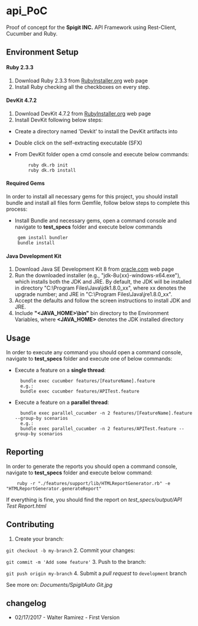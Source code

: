 # api_PoC

Proof of concept for the **Spigit INC.** API Framework using Rest-Client, Cucumber and Ruby.

## Environment Setup

#### Ruby 2.3.3
1. Download Ruby 2.3.3 from [RubyInstaller.org](http://rubyinstaller.org/downloads/) web page
2. Install Ruby checking all the checkboxes on every step.

#### DevKit 4.7.2
1. Download DevKit 4.7.2 from [RubyInstaller.org](http://rubyinstaller.org/downloads/) web page
2. Install DevKit following below steps:

 - Create a directory named 'Devkit' to install the DevKit artifacts into
 - Double click on the self-extracting executable (SFX)
 - From DevKit folder open a cmd console and execute below commands:

            ruby dk.rb init
            ruby dk.rb install

#### Required Gems
In order to install all necessary gems for this project, you should install bundle and install all files form Gemfile, follow below steps to complete this process:

 - Install Bundle and necessary gems, open a command console and navigate to **test_specs** folder and execute below commands
 
        gem install bundler
        bundle install

#### Java Development Kit
1. Download Java SE Development Kit 8 from [oracle.com](http://www.oracle.com/technetwork/java/javase/downloads/jdk8-downloads-2133151.html) web page
2. Run the downloaded installer (e.g., "jdk-8u{xx}-windows-x64.exe"), which installs both the JDK and JRE. By default, the JDK will be installed in directory "C:\Program Files\Java\jdk1.8.0_xx", where xx denotes the upgrade number; and JRE in "C:\Program Files\Java\jre1.8.0_xx".
3. Accept the defaults and follow the screen instructions to install JDK and JRE.
4. Include **"<JAVA_HOME>\bin"** bin directory to the Environment Variables, where **<JAVA_HOME>** denotes the JDK installed directory

## Usage

In order to execute any command you should open a command console, navigate to **test_specs** folder and execute one of below commands:

- Execute a feature on a **single thread**:

        bundle exec cucumber features/[FeatureName].feature
        e.g.:
        bundle exec cucumber features/APITest.feature

- Execute a feature on a **parallel thread**:

        bundle exec parallel_cucumber -n 2 features/[FeatureName].feature --group-by scenarios
        e.g.:
        bundle exec parallel_cucumber -n 2 features/APITest.feature --group-by scenarios

## Reporting

In order to generate the reports you should open a command console, navigate to **test_specs** folder and execute below command:

        ruby -r "./features/support/lib/HTMLReportGenerator.rb" -e "HTMLReportGenerator.generateReport"
                
If everything is fine, you should find the report on *test_specs/output/API Test Report.html*

## Contributing

 1. Create your branch:

 `git checkout -b my-branch`
 2. Commit your changes:

 `git commit -m 'Add some feature'`
 3. Push to the branch:

 `git push origin my-branch`
 4. Submit a *pull request* to `development` branch 

See more on: *Documents/SpigitAuto Git.jpg*

## changelog

- 02/17/2017 - Walter Ramirez - First Version